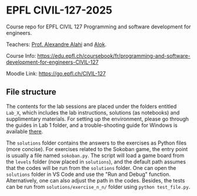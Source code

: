 # EPFL CIVIL-127-2025

Course repo for EPFL CIVIL 127 Programming and software development for engineers.

Teachers: [Prof. Alexandre Alahi](https://people.epfl.ch/alexandre.alahi) and [Alok](https://people.epfl.ch/alok.menghrajani).

Course Info: https://edu.epfl.ch/coursebook/fr/programming-and-software-development-for-engineers-CIVIL-127

Moodle Link: https://go.epfl.ch/CIVIL-127

## File structure
The contents for the lab sessions are placed under the folders entitled `Lab_X`, which includes the lab instructions, solutions (as notebooks) and supplimentary materials.
For setting up the environment, please go through the guides in Lab 1 folder, and a trouble-shooting guide for Windows is available [there](./Lab_1_Setup_and_Basics/Windows%20setup%20troubleshooting.md).

The `solutions` folder contains the answers to the exercises as Python files (more concise).
For exercises related to the Sokoban game, the entry point is usually a file named `sokoban.py`.
The script will load a game board from the `levels` folder (now placed in `solutions`), and the default path assumes that the codes will be run from the `solutions` folder.
One can open the `solutions` folder in VS Code and use the "Run and Debug" function.
Alternatively, one can also adjust the path in the codes.
Besides, the tests can be run from `solutions/exercise_n_n/` folder using `python test_file.py`.